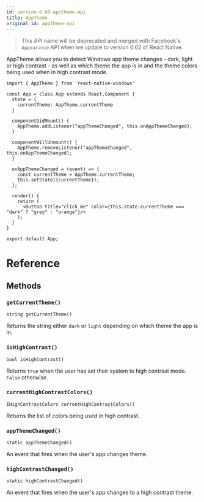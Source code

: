 ```yaml
---
id: version-0.60-apptheme-api
title: AppTheme
original_id: apptheme-api
---
```


> This API name will be deprecated and merged with Facebook's ``Appearance`` API when we update to version 0.62 of React Native.

AppTheme allows you to detect Windows app theme changes - dark, light or high contrast - as well as which theme the app is in and the theme colors being used when in high contrast mode.

```
import { AppTheme } from 'react-native-windows'

const App = class App extends React.Component {
  state = {
    currentTheme: AppTheme.currentTheme
  }

  componentDidMount() {
    AppTheme.addListener("appThemeChanged", this.onAppThemeChanged);
  }

  componentWillUnmount() {
    AppTheme.removeListener("appThemeChanged", this.onAppThemeChanged);
  }

  onAppThemeChanged = (event) => {
    const currentTheme = AppTheme.currentTheme;
    this.setState({currentTheme});
  };

  render() {
    return (
      <Button title="click me" color={this.state.currentTheme === "dark" ? "grey" : "orange"}/>
    );
  }
}

export default App;
```

# Reference

## Methods

### ``getCurrentTheme()``

```
string getCurrentTheme()
```

Returns the string either ``dark`` or ``light`` depending on which theme the app is in.

### ``isHighContrast()``

```
bool isHighContrast()
```

Returns ``true`` when the user has set their system to high contrast mode. ``False`` otherwise.

### ``currentHighContrastColors()``

```
IHighContrastColors currentHighContrastColors()
```

Returns the list of colors being used in high contrast.

### ``appThemeChanged()``

```
static appThemeChanged()
```

An event that fires when the user's app changes theme.

### ``highContrastChanged()``

```
static highContrastChanged()
```

An event that fires when the user's app changes to a high contrast theme.
